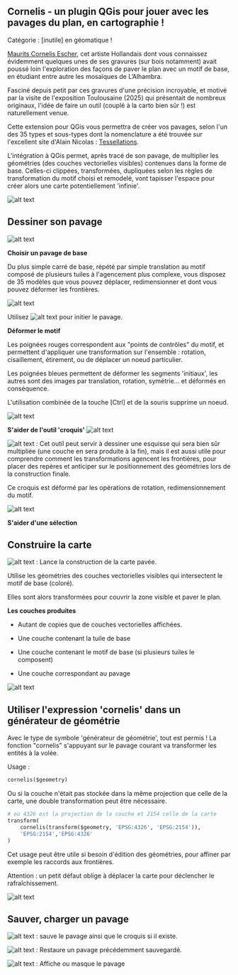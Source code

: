 
## Cornelis - un plugin QGis pour jouer avec les pavages du plan, en cartographie !

Catégorie : [inutile] en géomatique !

[Maurits Cornelis Escher](https://en.wikipedia.org/wiki/M._C._Escher), cet artiste Hollandais dont vous connaissez évidemment quelques unes de ses gravures (sur bois notamment) avait poussé loin l'exploration des façons de paver le plan avec un motif de base, en étudiant entre autre les mosaïques de L’Alhambra.

Fasciné depuis petit par ces gravures d'une précision incroyable, et motivé par la visite de l'exposition Toulousaine (2025) qui présentait de nombreux originaux, l'idée de faire un outil (couplé à la carto bien sûr !) est naturellement venue.

Cette extension pour QGis vous permettra de créer vos pavages, selon l'un des 35 types et sous-types dont la nomenclature
a été trouvée sur l'excellent site d'Alain Nicolas : [Tessellations](https://fr.tessellations-nicolas.com/methode.php).

L'intégration à QGis permet, après tracé de son pavage, de multiplier les géométries (des couches vectorielles visibles) contenues dans la forme de base. Celles-ci clippées, transformées, dupliquées selon les règles de transformation du motif choisi et remodelé, vont tapisser l'espace pour créer alors une carte potentiellement 'infinie'.

![alt text](Cornelis/resources/sample1.png)

## Dessiner son pavage

![alt text](Cornelis/resources/demo1.gif)

**Choisir un pavage de base**

Du plus simple carré de base, répété par simple translation au motif composé de plusieurs tuiles à l'agencement plus complexe, vous disposez de 35 modèles que vous pouvez déplacer, redimensionner et dont vous pouvez déformer les frontières.

![alt text](Cornelis/resources/menu.png)

Utilisez ![alt text](Cornelis/resources/vectorDeformInit.svg)  pour initier le pavage.

**Déformer le motif**

Les poignées rouges correspondent aux "points de contrôles" du motif, et permettent d'appliquer une transformation sur l'ensemble : rotation, cisaillement, étirement, ou de déplacer un noeud particulier.

Les poignées bleues permettent de déformer les segments 'initiaux', les autres sont des images par translation, rotation, symétrie... et déformés en conséquence.

L'utilisation combinée de la touche [Ctrl] et de la souris supprime un noeud.

![alt text](Cornelis/resources/demo2.gif)

**S'aider de l'outil 'croquis'** ![alt text](Cornelis/resources/brush.svg)

![alt text](Cornelis/resources/brush.svg) : Cet outil peut servir à dessiner une esquisse qui sera bien sûr multipliée (une couche en sera produite à la fin), mais il est aussi utile pour comprendre comment les transformations agencent les frontières, pour placer des repères et anticiper sur le positionnement des géométries lors de la construction finale.

Ce croquis est déformé par les opérations de rotation, redimensionnement du motif.

![alt text](Cornelis/resources/demo3.gif)

**S'aider d'une sélection**

## Construire la carte

![alt text](Cornelis/resources/vectorDeformCalc.svg) : Lance la construction de la carte pavée.

Utilise les géométries des couches vectorielles visibles qui intersectent le motif de base (coloré).

Elles sont alors transformées pour couvrir la zone visible et paver le plan.

**Les couches produites**

- Autant de copies que de couches vectorielles affichées.

- Une couche contenant la tuile de base

- Une couche contenant le motif de base (si plusieurs tuiles le composent)

- Une couche correspondant au pavage

![alt text](Cornelis/resources/demo4.gif)

## Utiliser l'expression 'cornelis' dans un générateur de géométrie

Avec le type de symbole 'générateur de géométrie', tout est permis ! La fonction "cornelis" s'appuyant sur le pavage courant va transformer les entités à la volée.

Usage :
```python
cornelis($geometry)
```

Ou si la couche n'était pas stockée dans la même projection que celle de la carte, une double transformation peut être nécessaire.

```python
# ou 4326 est la projection de la couche et 2154 celle de la carte
transform(
	cornelis(transform($geometry, 'EPSG:4326', 'EPSG:2154')),
	'EPSG:2154','EPSG:4326'
)
```

Cet usage peut être utile si besoin d'édition des géométries, pour affiner par exemple les raccords aux frontières.

Attention : un petit défaut oblige à déplacer la carte pour déclencher le rafraîchissement.

![alt text](Cornelis/resources/demo5.gif)

## Sauver, charger un pavage

![alt text](Cornelis/resources/vectorDeformSave.svg) : sauve le pavage ainsi que  le croquis si il existe.

![alt text](Cornelis/resources/vectorDeformLoad.svg) : Restaure un pavage précédemment sauvegardé.

![alt text](Cornelis/resources/vectorDeformSource.svg) : Affiche ou masque le pavage
